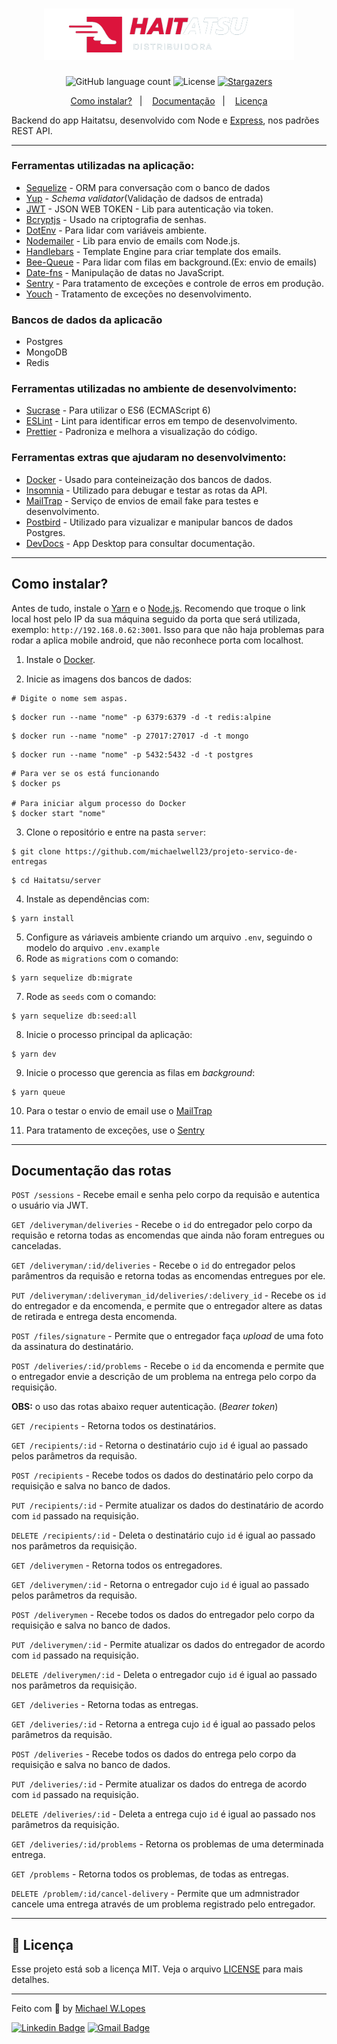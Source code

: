 <h1 align="center">
  <img alt="Haitatsu" title="Haitatsu" src="../.github/logo.png" width="400px" />
</h1>

<p align="center">
  <img alt="GitHub language count" src="https://img.shields.io/github/languages/count/michaelwell23/Haitatsu?color=%2304D361">

  <img alt="License" src="https://img.shields.io/badge/license-MIT-%2304D361">

  <a href="https://github.com/michaelwell23/Haitatsu/stargazers">
    <img alt="Stargazers" src="https://img.shields.io/github/stars/michaelwell23/Haitatsu?style=social">
  </a>
</p>

<p align="center">
  <a href="#como-instalar">Como instalar?</a>&nbsp;&nbsp;&nbsp;|&nbsp;&nbsp;&nbsp;
  <a href="#documentação-das-rotas">Documentação</a>&nbsp;&nbsp;&nbsp;|&nbsp;&nbsp;&nbsp;
  <a href="#memo-licença">Licença</a>
</p>

Backend do app Haitatsu, desenvolvido com  Node e [Express](https://github.com/expressjs/express), nos padrões REST API.

---

### Ferramentas utilizadas na aplicação:

- [Sequelize](https://github.com/sequelize/sequelize) - ORM para conversação com o banco de dados
- [Yup](https://github.com/jquense/yup) - _Schema validator_(Validação de dadsos de entrada)
- [JWT](https://www.npmjs.com/package/jsonwebtoken) - JSON WEB TOKEN - Lib para autenticação via token.
- [Bcryptjs](https://www.npmjs.com/package/bcrypt) - Usado na criptografia de senhas.
- [DotEnv](https://github.com/motdotla/dotenv) - Para lidar com variáveis ambiente.
- [Nodemailer](https://github.com/nodemailer/nodemailer) - Lib para envio de emails com Node.js.
- [Handlebars](https://handlebarsjs.com/) - Template Engine para criar template dos emails.
- [Bee-Queue](https://github.com/bee-queue/bee-queue) - Para lidar com filas em background.(Ex: envio de emails)
- [Date-fns](https://github.com/date-fns/date-fns) - Manipulação de datas no JavaScript.
- [Sentry](https://sentry.io/) - Para tratamento de exceções e controle de erros em produção.
- [Youch](https://github.com/poppinss/youch) - Tratamento de exceções no desenvolvimento.

### Bancos de dados da aplicacão
- Postgres
- MongoDB
- Redis

### Ferramentas utilizadas no ambiente de desenvolvimento:
- [Sucrase](https://sucrase.io/) - Para utilizar o ES6 (ECMAScript 6)
- [ESLint](https://github.com/eslint/eslint) - Lint para identificar erros em tempo de desenvolvimento.
- [Prettier](https://github.com/prettier/prettier) - Padroniza e melhora a visualização do código.

### Ferramentas extras que ajudaram no desenvolvimento:
- [Docker](https://www.docker.com/) - Usado para conteineização dos bancos de dados.
- [Insomnia](https://insomnia.rest/) - Utilizado para debugar e testar as rotas da API.
- [MailTrap](https://mailtrap.io/) - Serviço de envios de email fake para testes e desenvolvimento.
- [Postbird](https://www.electronjs.org/apps/postbird) - Utilizado para vizualizar e manipular bancos de dados Postgres.
- [DevDocs](https://devdocs.egoist.moe/) - App Desktop para consultar documentação.
---

## Como instalar?

Antes de tudo, instale o [Yarn](https://classic.yarnpkg.com/pt-BR/docs/install/) e o [Node.js](https://nodejs.org/en/download/). Recomendo que troque o link local host pelo IP da sua máquina seguido da porta que será utilizada, exemplo: ```http://192.168.0.62:3001```. Isso para que não haja problemas para rodar a aplica mobile android, que não reconhece porta com localhost.


1. Instale o [Docker](https://www.docker.com/).

2. Inicie as imagens dos bancos de dados:
```
# Digite o nome sem aspas.
```
```
$ docker run --name "nome" -p 6379:6379 -d -t redis:alpine
```
```
$ docker run --name "nome" -p 27017:27017 -d -t mongo
```
```
$ docker run --name "nome" -p 5432:5432 -d -t postgres
```
```
# Para ver se os está funcionando
$ docker ps

# Para iniciar algum processo do Docker
$ docker start "nome"
```
3. Clone o repositório e entre na pasta ```server```:
```
$ git clone https://github.com/michaelwell23/projeto-servico-de-entregas
```
```
$ cd Haitatsu/server
```
4. Instale as dependências com:
```
$ yarn install
```
5. Configure as váriaveis ambiente criando um arquivo ```.env```, seguindo o modelo do arquivo ```.env.example```
6. Rode as `migrations` com o comando:
```
$ yarn sequelize db:migrate
```
7. Rode as `seeds` com o comando:
```
$ yarn sequelize db:seed:all
```
8. Inicie o processo principal da aplicação:
```
$ yarn dev
```
9. Inicie o processo que gerencia as filas em _background_:
```
$ yarn queue
```

10. Para o testar o envio de email use o [MailTrap](https://mailtrap.io/)

11. Para tratamento de exceções, use o [Sentry](https://sentry.io/)
---

## Documentação das rotas
`POST /sessions` - Recebe email e senha pelo corpo da requisão e autentica o usuário via JWT.

`GET /deliveryman/deliveries` - Recebe o `id` do entregador pelo corpo da requisão e retorna todas as encomendas que ainda não foram entregues ou canceladas.

`GET /deliveryman/:id/deliveries` - Recebe o `id` do entregador pelos parâmentros da requisão e retorna todas as encomendas entregues por ele.

`PUT /deliveryman/:deliveryman_id/deliveries/:delivery_id` - Recebe os `id` do entregador e da encomenda, e permite que o entregador altere as datas de retirada e entrega desta encomenda.

`POST /files/signature` - Permite que o entregador faça _upload_ de uma foto da assinatura do destinatário.

`POST /deliveries/:id/problems` - Recebe o `id` da encomenda e permite que o entregador envie a descrição de um problema na entrega pelo corpo da requisição.

**OBS:** o uso das rotas abaixo requer autenticação. (_Bearer token_)

`GET /recipients` - Retorna todos os destinatários.

```GET /recipients/:id``` - Retorna o destinatário cujo 
```id``` é igual ao passado pelos parâmetros da requisão.

```POST /recipients``` - Recebe todos os dados do destinatário pelo corpo da requisição e salva no banco de dados.

```PUT /recipients/:id``` - Permite atualizar os dados do destinatário de acordo com ```id``` passado na requisição.

```DELETE /recipients/:id``` - Deleta o destinatário cujo ```id``` é igual ao passado nos parâmetros da requisição.

```GET /deliverymen``` - Retorna todos os entregadores.

```GET /deliverymen/:id``` - Retorna o entregador cujo ```id``` é igual ao passado pelos parâmetros da requisão.

```POST /deliverymen``` - Recebe todos os dados do entregador pelo corpo da requisição e salva no banco de dados.

```PUT /deliverymen/:id``` - Permite atualizar os dados do entregador de acordo com ```id``` passado na requisição.

```DELETE /deliverymen/:id``` - Deleta o entregador cujo ```id``` é igual ao passado nos parâmetros da requisição.

```GET /deliveries``` - Retorna todas as entregas.

```GET /deliveries/:id``` - Retorna a entrega cujo ```id``` é igual ao passado pelos parâmetros da requisão.

```POST /deliveries``` - Recebe todos os dados do entrega pelo corpo da requisição e salva no banco de dados.

```PUT /deliveries/:id``` - Permite atualizar os dados do entrega de acordo com ```id``` passado na requisição.

```DELETE /deliveries/:id``` - Deleta a entrega cujo ```id``` é igual ao passado nos parâmetros da requisição.

```GET /deliveries/:id/problems``` - Retorna os problemas de uma determinada entrega.

```GET /problems``` - Retorna todos os problemas, de todas as entregas.

```DELETE /problem/:id/cancel-delivery``` - Permite que um admnistrador cancele uma entrega através de um problema registrado pelo entregador.


---
## :memo: Licença

Esse projeto está sob a licença MIT. Veja o arquivo [LICENSE](https://github.com/michaelwell23/Haitatsu/blob/master/LICENSE) para mais detalhes.

---


Feito com :purple_heart: by [Michael W.Lopes](https://github.com/michael23-lopes)

[![Linkedin Badge](https://img.shields.io/badge/-Michael%20Lopes-blue?style=flat-square&logo=Linkedin&logoColor=white&link=https://www.linkedin.com/in/michael-wellington-lopes/)](https://www.linkedin.com/in/michael-wellington-lopes/) 
[![Gmail Badge](https://img.shields.io/badge/-michael23.wellington@gmail.com-c14438?style=flat-square&logo=Gmail&logoColor=white&link=mailto:michael23.wellington@gmail.com)](mailto:michael23.wellington@gmail.com)
